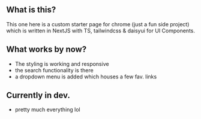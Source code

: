 ## What is this?

This one here is a custom starter page for chrome (just a fun side project) which is written in NextJS with TS, tailwindcss & daisyui for UI Components.

## What works by now?

- The styling is working and responsive
- the search functionality is there
- a dropdown menu is added which houses a few fav. links

## Currently in dev.

- pretty much everything lol
